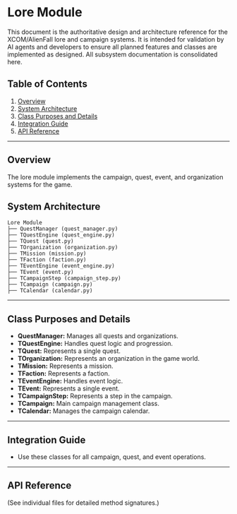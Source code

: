 # Lore Module

This document is the authoritative design and architecture reference for the XCOM/AlienFall lore and campaign systems. It is intended for validation by AI agents and developers to ensure all planned features and classes are implemented as designed. All subsystem documentation is consolidated here.

## Table of Contents
1. [Overview](#overview)
2. [System Architecture](#system-architecture)
3. [Class Purposes and Details](#class-purposes-and-details)
4. [Integration Guide](#integration-guide)
5. [API Reference](#api-reference)

---

## Overview

The lore module implements the campaign, quest, event, and organization systems for the game.

## System Architecture

```
Lore Module
├── QuestManager (quest_manager.py)
├── TQuestEngine (quest_engine.py)
├── TQuest (quest.py)
├── TOrganization (organization.py)
├── TMission (mission.py)
├── TFaction (faction.py)
├── TEventEngine (event_engine.py)
├── TEvent (event.py)
├── TCampaignStep (campaign_step.py)
├── TCampaign (campaign.py)
├── TCalendar (calendar.py)
```

---

## Class Purposes and Details

- **QuestManager:** Manages all quests and organizations.
- **TQuestEngine:** Handles quest logic and progression.
- **TQuest:** Represents a single quest.
- **TOrganization:** Represents an organization in the game world.
- **TMission:** Represents a mission.
- **TFaction:** Represents a faction.
- **TEventEngine:** Handles event logic.
- **TEvent:** Represents a single event.
- **TCampaignStep:** Represents a step in the campaign.
- **TCampaign:** Main campaign management class.
- **TCalendar:** Manages the campaign calendar.

---

## Integration Guide

- Use these classes for all campaign, quest, and event operations.

---

## API Reference

(See individual files for detailed method signatures.)
